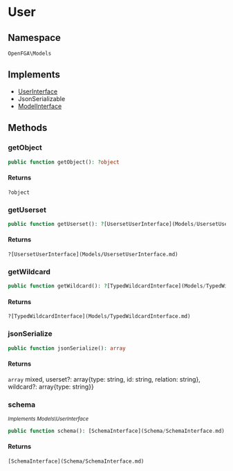 # User


## Namespace
`OpenFGA\Models`

## Implements
* [UserInterface](Models/UserInterface.md)
* JsonSerializable
* [ModelInterface](Models/ModelInterface.md)



## Methods
### getObject


```php
public function getObject(): ?object
```



#### Returns
`?object`

### getUserset


```php
public function getUserset(): ?[UsersetUserInterface](Models/UsersetUserInterface.md)
```



#### Returns
`?[UsersetUserInterface](Models/UsersetUserInterface.md)`

### getWildcard


```php
public function getWildcard(): ?[TypedWildcardInterface](Models/TypedWildcardInterface.md)
```



#### Returns
`?[TypedWildcardInterface](Models/TypedWildcardInterface.md)`

### jsonSerialize


```php
public function jsonSerialize(): array
```



#### Returns
`array`
 mixed, userset?: array{type: string, id: string, relation: string}, wildcard?: array{type: string}}

### schema

*<small>Implements Models\UserInterface</small>*  

```php
public function schema(): [SchemaInterface](Schema/SchemaInterface.md)
```



#### Returns
`[SchemaInterface](Schema/SchemaInterface.md)`

